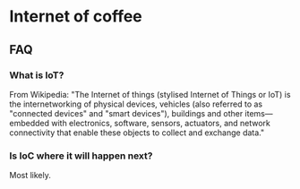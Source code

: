 # Internet of coffee
## FAQ
### What is IoT?
From Wikipedia: "The Internet of things (stylised Internet of Things or IoT) is the internetworking of physical devices, vehicles (also referred to as "connected devices" and "smart devices"), buildings and other items—embedded with electronics, software, sensors, actuators, and network connectivity that enable these objects to collect and exchange data."
### Is IoC where it will happen next? 
Most likely.


